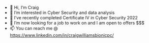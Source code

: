 - 👋 Hi, I’m Craig
- 👀 I’m interested in Cyber Security and data analysis
- 🌱 I’ve recently completed Certificate IV in Cyber Security 2022
- 💞️ I’m now looking for a job to work on and I am open to offers $$$
- 📫 You can reach me @ https://www.linkedin.com/in/craigwilliamsbionicpc/

<!---
WilliamsCraig/WilliamsCraig is a ✨ special ✨ repository because its `README.md` (this file) appears on your GitHub profile.
You can click the Preview link to take a look at your changes.
--->
